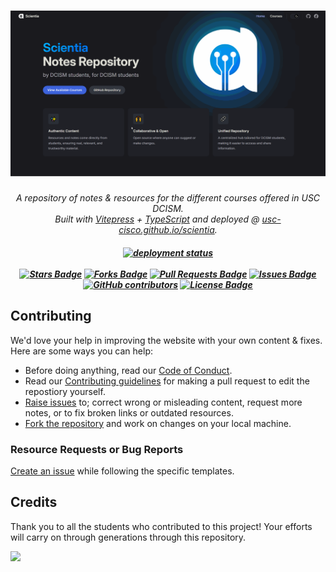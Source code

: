 <h1 align="center">
    <img alt="USC CISCO Scientia" src="./assets/demo.gif"> </img>
</h1>

<p align="center">
  <i>A repository of notes & resources for the different courses offered in USC DCISM.</i><br>
  <i>Built with <a href="https://vitepress.dev/">Vitepress</a> + <a href="https://www.typescriptlang.org/">TypeScript</a> and deployed  @ <a href="usc-cisco.github.io/scientia/">usc-cisco.github.io/scientia</a>.</i>
</p>

<h5 align="center">
  <a href="https://github.com/usc-cisco/scientia/deployments">
    <img src="https://github.com/usc-cisco/scientia/actions/workflows/deploy.yml/badge.svg" alt="deployment status" style="height: 20px;">
  </a>
  <br>
  <br>
  <a href="https://github.com/usc-cisco/scientia/stargazers"><img src="https://img.shields.io/github/stars/usc-cisco/scientia" alt="Stars Badge"/></a>
  <a href="https://github.com/usc-cisco/scientia/network/members"><img src="https://img.shields.io/github/forks/usc-cisco/scientia" alt="Forks Badge"/></a>
  <a href="https://github.com/usc-cisco/scientia/pulls"><img src="https://img.shields.io/github/issues-pr/usc-cisco/scientia" alt="Pull Requests Badge"/></a>
  <a href="https://github.com/usc-cisco/scientia/issues"><img src="https://img.shields.io/github/issues/usc-cisco/scientia" alt="Issues Badge"/></a>
  <a href="https://github.com/usc-cisco/scientia/graphs/contributors"><img alt="GitHub contributors" src="https://img.shields.io/github/contributors/usc-cisco/scientia?color=2b9348"></a>
  <a href="https://github.com/usc-cisco/scientia/blob/master/LICENSE"><img src="https://img.shields.io/github/license/usc-cisco/scientia?color=2b9348" alt="License Badge"/></a>
</h5>

## Contributing

We'd love your help in improving the website with your own content & fixes. Here are some ways you can help:

- Before doing anything, read our [Code of Conduct](https://github.com/usc-cisco/scientia/blob/main/.github/CODE_OF_CONDUCT.md).
- Read our [Contributing guidelines](https://github.com/usc-cisco/scientia/blob/main/.github/CONTRIBUTING.md) for making a pull request to edit the repostiory yourself.
- [Raise issues](https://github.com/usc-cisco/scientia/issues/new/choose) to; correct wrong or misleading content, request more notes, or to fix broken links or outdated resources.
- [Fork the repository](https://github.com/usc-cisco/scientia/fork) and work on changes on your local machine.

### Resource Requests or Bug Reports

[Create an issue](https://github.com/usc-cisco/scientia/issues/new/choose) while following the specific templates.

## Credits

Thank you to all the students who contributed to this project! Your efforts will carry on through generations through this repository.

<a href="https://github.com/usc-cisco/scientia/graphs/contributors">
  <img src="https://contrib.rocks/image?repo=usc-cisco/scientia" />
</a>
